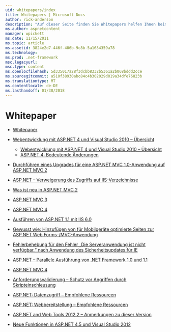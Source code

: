 ```yaml
---
uid: whitepapers/index
title: Whitepapers | Microsoft Docs
author: rick-anderson
description: "Auf dieser Seite finden Sie Whitepapers helfen Ihnen beim Installieren und Konfigurieren von ASP.NET und Schreiben von sicheren, schnelle und flexible ASP.NET-Anwendungen unterstützen."
ms.author: aspnetcontent
manager: wpickett
ms.date: 11/15/2011
ms.topic: article
ms.assetid: 3824e2d7-446f-406b-9c8b-5a1634359a78
ms.technology: 
ms.prod: .net-framework
msc.legacyurl: 
msc.type: content
ms.openlocfilehash: 5d335017a28f3dcbb8332b5361a2b068bddd2cce
ms.sourcegitcommit: a510f38930abc84c4b302029d019a34dfe76823b
ms.translationtype: MT
ms.contentlocale: de-DE
ms.lasthandoff: 01/30/2018
---
```

<a name="whitepapers"></a>Whitepaper
====================
- [Whitepaper](overview.md)
- [Webentwicklung mit ASP.NET 4 und Visual Studio 2010 – Übersicht](aspnet4/index.md)

    - [Webentwicklung mit ASP.NET 4 und Visual Studio 2010 – Übersicht](aspnet4/overview.md)
    - [ASP.NET 4: Bedeutende Änderungen](aspnet4/breaking-changes.md)
- [Durchführen eines Upgrades für eine ASP.NET MVC 1.0-Anwendung auf ASP.NET MVC 2](aspnet-mvc2-upgrade-notes.md)
- [ASP.NET – Verweigerung des Zugriffs auf IIS-Verzeichnisse](denied-access-to-iis-directories.md)
- [Was ist neu in ASP.NET MVC 2](what-is-new-in-aspnet-mvc.md)
- [ASP.NET MVC 3](mvc3-release-notes.md)
- [ASP.NET MVC 4](mvc4-beta-release-notes.md)
- [Ausführen von ASP.NET 1.1 mit IIS 6.0](aspnet-and-iis6.md)
- [Gewusst wie: Hinzufügen von für Mobilgeräte optimierte Seiten zur ASP.NET Web Forms-/MVC-Anwendung](add-mobile-pages-to-your-aspnet-web-forms-mvc-application.md)
- [Fehlerbehebung für den Fehler „Die Serveranwendung ist nicht verfügbar.“ nach Anwendung des Sicherheitsupdates für IE](ms03-32-issue.md)
- [ASP.NET – Parallele Ausführung von .NET Framework 1.0 und 1.1](side-by-side-with-10.md)
- [ASP.NET MVC 4](mvc4-release-notes.md)
- [Anforderungsvalidierung – Schutz vor Angriffen durch Skripteinschleusung](request-validation.md)
- [ASP.NET: Datenzugriff – Empfohlene Ressourcen](aspnet-data-access-content-map.md)
- [ASP.NET: Webbereitstellung – Empfohlene Ressourcen](aspnet-web-deployment-content-map.md)
- [ASP.NET and Web Tools 2012.2 – Anmerkungen zu dieser Version](aspnet-and-web-tools-20122-release-notes.md)
- [Neue Funktionen in ASP.NET 4.5 und Visual Studio 2012](whats-new-in-aspnet-45-and-visual-studio-2012.md)
